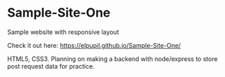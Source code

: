 # Sample-Site-One
Sample website with responsive layout

Check it out here: 
https://elpupil.github.io/Sample-Site-One/

HTML5, CSS3. Planning on making a backend with node/express to store post request data for practice.
